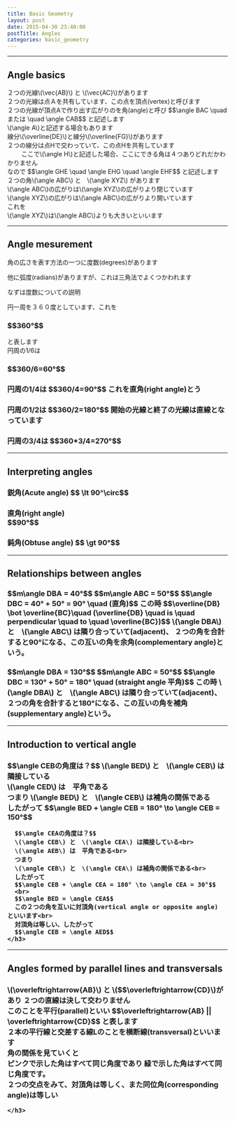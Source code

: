 ```yaml
---
title: Basic Geometry
layout: post
date: 2015-04-30 23:40:00
postTitle: Angles
categories: basic_geometry
---
```


-------

## Angle basics

<div class="row">
  <div class="col-sm-6">
    <div id="svg011"></div>
  </div>
  <div class="col-sm-6">
    ２つの光線\(\vec{AB}\) と \(\vec{AC}\)があります<br>
    ２つの光線は点Ａを共有しています、この点を頂点(vertex)と呼びます<br>
    ２つの光線が頂点Aで作り出す広がりのを角(angle)と呼び
    $$\angle BAC \quad または \quad \angle CAB$$
    と記述します<br>
    \(\angle A\)と記述する場合もあります
  </div>
</div>
<div class="row">
  <div class="col-sm-6">
    <div id="svg012"></div>
  </div>
  <div class="col-sm-6">
    線分\(\overline{DE}\)と線分\(\overline{FG}\)があります<br>
    ２つの線分は点Hで交わっていて、この点Hを共有しています<br>
　　 ここで\(\angle H\)と記述した場合、ここにできる角は４つありどれだかわかりません<br>
   なので
   $$\angle GHE \quad \angle EHG \quad \angle EHF$$
   と記述します
  </div>
</div>
<div class="row">
  <div class="col-sm-6">
    <div id="svg013"></div>
  </div>
  <div class="col-sm-6">
    ２つの角\(\angle ABC\) と　\(\angle XYZ\) があります<br>
    \(\angle ABC\)の広がりは\(\angle XYZ\)の広がりより閉じています<br>
    \(\angle XYZ\)の広がりは\(\angle ABC\)の広がりより開いています<br>
    これを<br>
    \(\angle XYZ\)は\(\angle ABC\)よりも大きいといいます
  </div>
</div>

--------

## Angle mesurement

角の広さを表す方法の一つに度数(degrees)があります

他に弧度(radians)がありますが、これは三角法でよくつかわれます

なずは度数についての説明
<div class="row">
  <div class="col-sm-6">
    <div id="svg021"></div>
  </div>
  <div class="col-sm-6">
    円一周を３６０度としています、これを
    <h3>$$360°$$</h3>
    と表します
  </div>
</div>
<div class="row">
  <div class="col-sm-6">
    <div id="svg022"></div>
  </div>
  <div class="col-sm-6">
    円周の1/6は
    <h3>$$360/6=60°$$</h3>
  </div>
</div>
<div class="row">
  <div class="col-sm-6">
    <div id="svg023"></div>
  </div>
  <div class="col-sm-6">
    <h3>
    円周の1/4は
    $$360/4=90°$$
    これを直角(right angle)とう
    </h3>
  </div>
</div>
<div class="row">
  <div class="col-sm-6">
    <div id="svg024"></div>
  </div>
  <div class="col-sm-6">
    <h3>
    円周の1/2は
    $$360/2=180°$$
    開始の光線と終了の光線は直線となっています
    </h3>
  </div>
</div>
<div class="row">
  <div class="col-sm-6">
    <div id="svg025"></div>
  </div>
  <div class="col-sm-6">
    <h3>
    円周の3/4は
    $$360*3/4=270°$$
    </h3>
  </div>
</div>

-----

## Interpreting angles

<div class="row">
  <div class="col-sm-6">
    <div id="svg031"></div>
  </div>
  <div class="col-sm-6">
    <h3>
      鋭角(Acute angle)
      $$ \lt 90^\circ$$    
    </h3>
  </div>
</div>
<div class="row">
  <div class="col-sm-6">
    <div id="svg032"></div>
  </div>
  <div class="col-sm-6">
    <h3>
      直角(right angle)<br>
      $$90°$$
    </h3>
  </div>
</div>
<div class="row">
  <div class="col-sm-6">
    <div id="svg033"></div>
  </div>
  <div class="col-sm-6">
    <h3>
      鈍角(Obtuse angle)
      $$ \gt 90°$$
    </h3>
  </div>
</div>

---------

## Relationships between angles

<div class="row">
  <div class="col-sm-6">
    <div id="svg041"></div>
  </div>
  <div class="col-sm-6">
    <h3>
      $$m\angle DBA = 40°$$
      $$m\angle ABC = 50°$$
      $$\angle DBC = 40° + 50° = 90° \quad (直角)$$
      この時
      $$\overline{DB} \bot \overline{BC}\quad 
      (\overline{DB} \quad is \quad perpendicular \quad to \quad \overline{BC})$$ 
      \(\angle DBA\) と　\(\angle ABC\) は隣り合っていて(adjacent)、
      ２つの角を合計すると90°になる、この互いの角を余角(complementary angle)という。
    </h3>
  </div>
</div>
<div class="row">
  <div class="col-sm-6">
    <div id="svg042"></div>
  </div>
  <div class="col-sm-6">
    <h3>
      $$m\angle DBA = 130°$$
      $$m\angle ABC = 50°$$
      $$\angle DBC = 130° + 50° = 180° \quad (straight angle 平角)$$
      この時
      \(\angle DBA\) と　\(\angle ABC\) は隣り合っていて(adjacent)、
      ２つの角を合計すると180°になる、この互いの角を補角(supplementary angle)という。
    </h3>
  </div>
</div>

---------

## Introduction to vertical angle 

<div class="row">
  <div class="col-sm-5">
    <div id="svg051"></div>
  </div>
  <div class="col-sm-7">
    <h3>
      $$\angle CEBの角度は？$$
      \(\angle BED\) と　\(\angle CEB\) は隣接している<br>
      \(\angle CED\) は　平角である<br>
      つまり
      \(\angle BED\) と　\(\angle CEB\) は補角の関係である<br>
      したがって
      $$\angle BED + \angle CEB = 180° \to \angle CEB = 150°$$
      
      $$\angle CEAの角度は？$$
      \(\angle CEB\) と　\(\angle CEA\) は隣接している<br>
      \(\angle AEB\) は　平角である<br>
      つまり
      \(\angle CEB\) と　\(\angle CEA\) は補角の関係である<br>
      したがって
      $$\angle CEB + \angle CEA = 180° \to \angle CEA = 30°$$
      <br>
      $$\angle BED = \angle CEA$$
      この２つの角を互いに対頂角(vertical angle or opposite angle) といいます<br>
      対頂角は等しい、したがって
      $$\angle CEB = \angle AED$$
    </h3>
  </div>
</div>

-----

## Angles formed by parallel lines and transversals

<div class="row">
  <div class="col-sm-5">
    <div id="svg06"></div>
  </div>
  <div class="col-sm-7">
    <h3>
      \(\overleftrightarrow{AB}\) と \($$\overleftrightarrow{CD}\)があり
      ２つの直線は決して交わりません<br>
      このことを平行(parallel)といい
      $$\overleftrightarrow{AB} || \overleftrightarrow{CD}$$
      と表します<br>
      ２本の平行線と交差する線Lのことを横断線(transversal)といいます<br>
      角の関係を見ていくと<br>
      ピンクで示した角はすべて同じ角度であり
      緑で示した角はすべて同じ角度です。<br>
      ２つの交点をみて、対頂角は等しく、また同位角(corresponding angle)は等しい

    </h3>
  </div>
</div>

<script type="text/javascript" src="http://cdn.mathjax.org/mathjax/latest/MathJax.js?config=TeX-AMS-MML_SVG"></script>
<script src="http://d3js.org/d3.v3.min.js" charset="utf-8"></script>
<script src="{{site.url}}/js/d3draws.js" charset="utf-8"></script>
<script src="{{site.url}}/js/jquery.js" charset="utf-8"></script>

<script>

  var svg011 = d3.select("#svg011")
                .append("svg")
                .attr("height",250)
                .attr("width",500)
                .style("background","#000");
  var svg012 = d3.select("#svg012")
                .append("svg")
                .attr("height",250)
                .attr("width",500)
                .style("background","#000");
  var svg013 = d3.select("#svg013")
                .append("svg")
                .attr("height",250)
                .attr("width",500)
                .style("background","#000");

  var svg021 = d3.select("#svg021")
                .append("svg")
                .attr("height",400)
                .attr("width",400)
                .style("background","#000");
  var svg022 = d3.select("#svg022")
                .append("svg")
                .attr("height",400)
                .attr("width",400)
                .style("background","#000");
  var svg023 = d3.select("#svg023")
                .append("svg")
                .attr("height",400)
                .attr("width",400)
                .style("background","#000");
  var svg024 = d3.select("#svg024")
                .append("svg")
                .attr("height",400)
                .attr("width",400)
                .style("background","#000");
  var svg025 = d3.select("#svg025")
                .append("svg")
                .attr("height",400)
                .attr("width",400)
                .style("background","#000");

  var svg031 = d3.select("#svg031")
                .append("svg")
                .attr("height",250)
                .attr("width",500)
                .style("background","#000");
  var svg032 = d3.select("#svg032")
                .append("svg")
                .attr("height",250)
                .attr("width",500)
                .style("background","#000");
  var svg033 = d3.select("#svg033")
                .append("svg")
                .attr("height",250)
                .attr("width",500)
                .style("background","#000");

  var svg041 = d3.select("#svg041")
                .append("svg")
                .attr("height",400)
                .attr("width",400)
                .style("background","#000");
  var svg042 = d3.select("#svg042")
                .append("svg")
                .attr("height",400)
                .attr("width",400)
                .style("background","#000");
  var svg051 = d3.select("#svg051")
                .append("svg")
                .attr("height",400)
                .attr("width",400)
                .style("background","#000");
  var svg06 = d3.select("#svg06")
                .append("svg")
                .attr("height",400)
                .attr("width",400)
                .style("background","#000");

  var xScale01 = d3.scale.linear()
                       .domain([0,500])
                       .range([0,500]);
  var yScale01 = d3.scale.linear()
                       .domain([250,0])
                       .range([0,250]);  

  var xScale02 = d3.scale.linear()
                       .domain([-200,200])
                       .range([0,400]);
  var yScale02 = d3.scale.linear()
                       .domain([200,-200])
                       .range([0,400]);  

  var xScale04 = d3.scale.linear()
                       .domain([0,400])
                       .range([0,400]);
  var yScale04 = d3.scale.linear()
                       .domain([400,0])
                       .range([0,400]);  

 
pointData011=[
    {"cx":100,"cy":100,"r":4,"fillColor":"#fff"},
    {"cx":300,"cy":200,"r":4,"fillColor":"#fff"},
    {"cx":300,"cy":90,"r":4,"fillColor":"#fff"},
 ];

  drawCircle(svg011,pointData011,xScale01,yScale01);

  foData011 = [
    {"x":85,"y":95,
    "text":"A",
    "anchor":"start",
    "stroke":"#ff0",
    "fontSize":18,"strokeWidth":1,
    "fontFamily":"Lora,serif"},
    {"x":295,"y":210,
    "text":"B",
    "anchor":"start",
    "stroke":"#ff0",
    "fontSize":18,"strokeWidth":1,
    "fontFamily":"Lora,serif"},
    {"x":295,"y":70,
    "text":"C",
    "anchor":"start",
    "stroke":"#ff0",
    "fontSize":18,"strokeWidth":1,
    "fontFamily":"Lora,serif"},

  ];
  drawText(svg011,foData011,xScale01,yScale01);

  vecData011 = [
    {"x1":100,"y1":100,"angles":26.5,"length":250,
    "stroke":"#f0f","strokeWidth":3},
    {"x1":100,"y1":100,"angles":-3,"length":250,
    "stroke":"#f0f","strokeWidth":3},
  ];

  drawVectorA(svg011,vecData011,xScale01,yScale01);

pointData012=[
    {"cx":100,"cy":200,"r":4,"fillColor":"#fff"},
    {"cx":400,"cy":110,"r":4,"fillColor":"#fff"},
    {"cx":100,"cy":50,"r":4,"fillColor":"#fff"},
    {"cx":400,"cy":200,"r":4,"fillColor":"#fff"},
 ];

  drawCircle(svg012,pointData012,xScale01,yScale01);

  lineData012 = [
    {"x1":100,"y1":200,"x2":400,"y2":110,
    "stroke":"#0f0","strokeWidth":3},
    {"x1":100,"y1":50,"x2":400,"y2":200,
    "stroke":"#0f0","strokeWidth":3},
  ];

  drawLine(svg012,lineData012,xScale01,yScale01);

  foData012 = [
    {"x":80,"y":195,
    "text":"D",
    "anchor":"start",
    "stroke":"#ff0",
    "fontSize":18,"strokeWidth":1,
    "fontFamily":"Lora,serif"},
    {"x":410,"y":105,
    "text":"E",
    "anchor":"start",
    "stroke":"#ff0",
    "fontSize":18,"strokeWidth":1,
    "fontFamily":"Lora,serif"},
    {"x":80,"y":45,
    "text":"F",
    "anchor":"start",
    "stroke":"#ff0",
    "fontSize":18,"strokeWidth":1,
    "fontFamily":"Lora,serif"},
    {"x":410,"y":205,
    "text":"G",
    "anchor":"start",
    "stroke":"#ff0",
    "fontSize":18,"strokeWidth":1,
    "fontFamily":"Lora,serif"},
    {"x":280,"y":110,
    "text":"H",
    "anchor":"start",
    "stroke":"#ff0",
    "fontSize":18,"strokeWidth":1,
    "fontFamily":"Lora,serif"},

  ];
  drawText(svg012,foData012,xScale01,yScale01);

pointData013=[
    {"cx":50,"cy":100,"r":4,"fillColor":"#fff"},
    {"cx":200,"cy":100,"r":4,"fillColor":"#fff"},
    {"cx":180,"cy":150,"r":4,"fillColor":"#fff"},
    {"cx":250,"cy":100,"r":4,"fillColor":"#fff"},
    {"cx":400,"cy":100,"r":4,"fillColor":"#fff"},
    {"cx":380,"cy":200,"r":4,"fillColor":"#fff"},
 ];

  drawCircle(svg013,pointData013,xScale01,yScale01);

  lineData013 = [
    {"x1":50,"y1":100,"x2":200,"y2":100,
    "stroke":"#0f0","strokeWidth":3},
    {"x1":50,"y1":100,"x2":180,"y2":150,
    "stroke":"#0f0","strokeWidth":3},
   {"x1":250,"y1":100,"x2":400,"y2":100,
    "stroke":"#f0f","strokeWidth":3},
    {"x1":250,"y1":100,"x2":380,"y2":200,
    "stroke":"#f0f","strokeWidth":3},
   ];

  drawLine(svg013,lineData013,xScale01,yScale01);

  foData013 = [
    {"x":30,"y":100,
    "text":"B",
    "anchor":"start",
    "stroke":"#ff0",
    "fontSize":18,"strokeWidth":1,
    "fontFamily":"Lora,serif"},
    {"x":180,"y":160,
    "text":"A",
    "anchor":"start",
    "stroke":"#ff0",
    "fontSize":18,"strokeWidth":1,
    "fontFamily":"Lora,serif"},
    {"x":200,"y":80,
    "text":"C",
    "anchor":"start",
    "stroke":"#ff0",
    "fontSize":18,"strokeWidth":1,
    "fontFamily":"Lora,serif"},
    {"x":390,"y":205,
    "text":"X",
    "anchor":"start",
    "stroke":"#ff0",
    "fontSize":18,"strokeWidth":1,
    "fontFamily":"Lora,serif"},
    {"x":240,"y":80,
    "text":"Y",
    "anchor":"start",
    "stroke":"#ff0",
    "fontSize":18,"strokeWidth":1,
    "fontFamily":"Lora,serif"},
    {"x":410,"y":90,
    "text":"Z",
    "anchor":"start",
    "stroke":"#ff0",
    "fontSize":18,"strokeWidth":1,
    "fontFamily":"Lora,serif"},

  ];
  drawText(svg013,foData013,xScale01,yScale01);

  // Angle mesurement

  circleData02 = [
    {"cx":0,"cy":0,"r":150,"stroke":"#fff"},
    {"cx":0,"cy":0,"r":2,"stroke":"#fff","fillColor":"#fff"},
  ];

  drawCircle(svg021,circleData02,xScale02,yScale02);
  drawCircle(svg022,circleData02,xScale02,yScale02);
  drawCircle(svg023,circleData02,xScale02,yScale02);
  drawCircle(svg024,circleData02,xScale02,yScale02);
  drawCircle(svg025,circleData02,xScale02,yScale02);

  vecData021 = [
    {"x1":0,"y1":0,"angles":0,"length":180,
    "stroke":"#fff","strokeWidth":3},
    {"x1":30,"y1":-2,"angles":90,"length":1,
    "stroke":"#f0f","strokeWidth":3},
  ];
  vecData022 = [
    {"x1":0,"y1":0,"angles":0,"length":180,
    "stroke":"#fff","strokeWidth":3},
    {"x1":0,"y1":0,"angles":60,"length":180,
    "stroke":"#f0f","strokeWidth":3},
    {"x1":15,"y1":15*Math.sqrt(3),"angles":120,"length":1,
    "stroke":"#f0f","strokeWidth":3},
  ];  
  vecData023 = [
    {"x1":0,"y1":0,"angles":0,"length":180,
    "stroke":"#fff","strokeWidth":3},
    {"x1":0,"y1":0,"angles":90,"length":180,
    "stroke":"#f0f","strokeWidth":3},
    {"x1":1,"y1":30,"angles":180,"length":1,
    "stroke":"#f0f","strokeWidth":3},
  ];  
  vecData024 = [
    {"x1":0,"y1":0,"angles":0,"length":180,
    "stroke":"#fff","strokeWidth":3},
    {"x1":0,"y1":0,"angles":180,"length":180,
    "stroke":"#f0f","strokeWidth":3},
    {"x1":-30,"y1":1,"angles":270,"length":1,
    "stroke":"#f0f","strokeWidth":3},
  ];  
  vecData025 = [
    {"x1":0,"y1":0,"angles":0,"length":180,
    "stroke":"#fff","strokeWidth":3},
    {"x1":0,"y1":0,"angles":270,"length":180,
    "stroke":"#f0f","strokeWidth":3},
    {"x1":-1,"y1":-30,"angles":0,"length":1,
    "stroke":"#f0f","strokeWidth":3},
  ];  

  drawVectorA(svg021,vecData021,xScale02,yScale02);
  drawVectorA(svg022,vecData022,xScale02,yScale02);
  drawVectorA(svg023,vecData023,xScale02,yScale02);
  drawVectorA(svg024,vecData024,xScale02,yScale02);
  drawVectorA(svg025,vecData025,xScale02,yScale02);

  circleData021 = [
    {"cx":0,"cy":0,"r":30,"stroke":"#f0f"},
  ];
  drawCircle(svg021,circleData021,xScale02,yScale02);


  arcData022 = [
    {"startPos":90,"endPos":30,
    "innerRadius":30,"outerRadius":30,"stroke":"#f0f"},
  ];
  arcData023 = [
    {"startPos":90,"endPos":0,
    "innerRadius":30,"outerRadius":30,"stroke":"#f0f"},
  ];
  arcData024 = [
    {"startPos":90,"endPos":-90,
    "innerRadius":30,"outerRadius":30,"stroke":"#f0f"},
  ];
  arcData025 = [
    {"startPos":90,"endPos":-180,
    "innerRadius":30,"outerRadius":30,"stroke":"#f0f"},
  ];

  drawArc(svg022,arcData022,xScale02,yScale02);
  drawArc(svg023,arcData023,xScale02,yScale02);
  drawArc(svg024,arcData024,xScale02,yScale02);
  drawArc(svg025,arcData025,xScale02,yScale02);

  lineData023 = [
    {"x1":0,"y1":20,"x2":20,"y2":20,
    "stroke":"#fff","strokeWidth":3},
    {"x1":20,"y1":20,"x2":20,"y2":0,
    "stroke":"#fff","strokeWidth":3},
   ];

  drawLine(svg023,lineData023,xScale02,yScale02);

//
  vecData031 = [
    {"x1":50,"y1":100,"angles":10,"length":150,
    "stroke":"#fff","strokeWidth":3},
    {"x1":50,"y1":100,"angles":50,"length":150,
    "stroke":"#fff","strokeWidth":3},
  ];  
  vecData032 = [
    {"x1":50,"y1":50,"angles":0,"length":150,
    "stroke":"#fff","strokeWidth":3},
    {"x1":50,"y1":50,"angles":90,"length":150,
    "stroke":"#fff","strokeWidth":3},
  ];  
  vecData033 = [
    {"x1":50,"y1":100,"angles":60,"length":100,
    "stroke":"#fff","strokeWidth":3},
    {"x1":50,"y1":100,"angles":-50,"length":100,
    "stroke":"#fff","strokeWidth":3},
  ];  

  drawVectorA(svg031,vecData031,xScale01,yScale01);
  drawVectorA(svg032,vecData032,xScale01,yScale01);
  drawVectorA(svg033,vecData033,xScale01,yScale01);

  lineData031 = [
    {"x1":300,"y1":200,"x2":450,"y2":80,
    "stroke":"#0f0","strokeWidth":3},
    {"x1":300,"y1":100,"x2":450,"y2":150,
    "stroke":"#0f0","strokeWidth":3},
   ];
  lineData032 = [
    {"x1":300,"y1":200,"x2":450,"y2":50,
    "stroke":"#0f0","strokeWidth":3},
    {"x1":300,"y1":20,"x2":450,"y2":170,
    "stroke":"#0f0","strokeWidth":3},

    {"x1":50,"y1":80,"x2":80,"y2":80,
    "stroke":"#0f0","strokeWidth":3},
    {"x1":80,"y1":80,"x2":80,"y2":50,
    "stroke":"#0f0","strokeWidth":3},

    {"x1":390-42.42,"y1":70+42.42,"x2":390,"y2":70,
    "stroke":"#fff","strokeWidth":3},
    {"x1":390-42.42,"y1":70+42.42,"x2":390,"y2":70+84.84,
    "stroke":"#fff","strokeWidth":3},
    {"x1":390+42.42,"y1":70+42.42,"x2":390,"y2":70+84.84,
    "stroke":"#fff","strokeWidth":3},
    {"x1":390+42.42,"y1":70+42.42,"x2":390,"y2":70,
    "stroke":"#fff","strokeWidth":3},
   ];
  lineData033 = [
    {"x1":300,"y1":200,"x2":450,"y2":80,
    "stroke":"#0f0","strokeWidth":3},
    {"x1":300,"y1":100,"x2":450,"y2":150,
    "stroke":"#0f0","strokeWidth":3},
   ];

  drawLine(svg031,lineData031,xScale01,yScale01);
  drawLine(svg032,lineData032,xScale01,yScale01);
  drawLine(svg033,lineData033,xScale01,yScale01);

  arcData031 = [
    {"startPos":40,"endPos":80,
    "innerRadius":50,"outerRadius":50,"stroke":"#f0f",
    "xTranslate":50,"yTranslate":100
    },
    {"startPos":76,"endPos":120,
    "innerRadius":50,"outerRadius":50,"stroke":"#f0f",
    "xTranslate":380,"yTranslate":130
    },
    {"startPos":-60,"endPos":-105,
    "innerRadius":50,"outerRadius":50,"stroke":"#f0f",
    "xTranslate":395,"yTranslate":130
    },
  ];
  arcData033 = [
    {"startPos":30,"endPos":140,
    "innerRadius":50,"outerRadius":50,"stroke":"#f0f",
    "xTranslate":50,"yTranslate":100
    },
    {"startPos":-46,"endPos":74,
    "innerRadius":50,"outerRadius":50,"stroke":"#f0f",
    "xTranslate":380,"yTranslate":130
    },
    {"startPos":124,"endPos":244,
    "innerRadius":50,"outerRadius":50,"stroke":"#f0f",
    "xTranslate":380,"yTranslate":130
    },
  ];

  drawArc(svg031,arcData031,xScale01,yScale01);
  drawArc(svg033,arcData033,xScale01,yScale01);

// Relationships between angles
  vecData041 = [
    {"x1":100,"y1":100,"angles":0,"length":200,
    "stroke":"#fff","strokeWidth":3},
    {"x1":100,"y1":100,"angles":90,"length":200,
    "stroke":"#fff","strokeWidth":3},
    {"x1":100,"y1":100,"angles":50,"length":200,
    "stroke":"#fff","strokeWidth":3},
  ];  

  drawVectorA(svg041,vecData041,xScale04,yScale04);

  arcData041 = [
    {"startPos":0,"endPos":90,
    "innerRadius":50,"outerRadius":50,"stroke":"#f0f",
    "xTranslate":100,"yTranslate":100
    },
  ];

  drawArc(svg041,arcData041,xScale04,yScale04);

  circleData041 = [
    {"cx":100,"cy":100,"r":3,"stroke":"#fff","fillColor":"#fff"},
    {"cx":100,"cy":250,"r":3,"stroke":"#fff","fillColor":"#fff"},
    {"cx":250,"cy":100,"r":3,"stroke":"#fff","fillColor":"#fff"},
    {"cx":100+150*Math.cos(50*aDegree),
    "cy":100+150*Math.sin(50*aDegree),"r":3,
    "stroke":"#fff","fillColor":"#fff"},
  ];

  drawCircle(svg041,circleData041,xScale04,yScale04);

  foData041 = [
    {"x":80,"y":245,
    "text":"D",
    "anchor":"start",
    "stroke":"#ff0",
    "fontSize":18,"strokeWidth":1,
    "fontFamily":"Lora,serif"},
    {"x":215,"y":210,
    "text":"A",
    "anchor":"start",
    "stroke":"#ff0",
    "fontSize":18,"strokeWidth":1,
    "fontFamily":"Lora,serif"},
    {"x":245,"y":70,
    "text":"C",
    "anchor":"start",
    "stroke":"#ff0",
    "fontSize":18,"strokeWidth":1,
    "fontFamily":"Lora,serif"},
    {"x":80,"y":70,
    "text":"B",
    "anchor":"start",
    "stroke":"#ff0",
    "fontSize":18,"strokeWidth":1,
    "fontFamily":"Lora,serif"},
    {"x":150,"y":125,
    "text":"50°",
    "anchor":"start",
    "stroke":"#ff0",
    "fontSize":18,"strokeWidth":1,
    "fontFamily":"Lora,serif"},
    {"x":110,"y":155,
    "text":"40°",
    "anchor":"start",
    "stroke":"#ff0",
    "fontSize":18,"strokeWidth":1,
    "fontFamily":"Lora,serif"},

  ];
  drawText(svg041,foData041,xScale04,yScale04);

  vecData042 = [
    {"x1":200,"y1":100,"angles":0,"length":150,
    "stroke":"#fff","strokeWidth":3},
    {"x1":200,"y1":100,"angles":180,"length":150,
    "stroke":"#fff","strokeWidth":3},
    {"x1":200,"y1":100,"angles":50,"length":200,
    "stroke":"#fff","strokeWidth":3},
  ];  

  drawVectorA(svg042,vecData042,xScale04,yScale04);

  arcData042 = [
    {"startPos":-90,"endPos":90,
    "innerRadius":50,"outerRadius":50,"stroke":"#f0f",
    "xTranslate":200,"yTranslate":100
    },
  ];

  drawArc(svg042,arcData042,xScale04,yScale04);

  circleData042 = [
    {"cx":200,"cy":100,"r":3,"stroke":"#fff","fillColor":"#fff"},
    {"cx":80,"cy":100,"r":3,"stroke":"#fff","fillColor":"#fff"},
    {"cx":300,"cy":100,"r":3,"stroke":"#fff","fillColor":"#fff"},
    {"cx":200+150*Math.cos(50*aDegree),
    "cy":100+150*Math.sin(50*aDegree),"r":3,
    "stroke":"#fff","fillColor":"#fff"},
  ];

  drawCircle(svg042,circleData042,xScale04,yScale04);

  foData042 = [
    {"x":80,"y":70,
    "text":"D",
    "anchor":"start",
    "stroke":"#ff0",
    "fontSize":18,"strokeWidth":1,
    "fontFamily":"Lora,serif"},
    {"x":270,"y":210,
    "text":"A",
    "anchor":"start",
    "stroke":"#ff0",
    "fontSize":18,"strokeWidth":1,
    "fontFamily":"Lora,serif"},
    {"x":290,"y":70,
    "text":"C",
    "anchor":"start",
    "stroke":"#ff0",
    "fontSize":18,"strokeWidth":1,
    "fontFamily":"Lora,serif"},
    {"x":190,"y":70,
    "text":"B",
    "anchor":"start",
    "stroke":"#ff0",
    "fontSize":18,"strokeWidth":1,
    "fontFamily":"Lora,serif"},
    {"x":260,"y":125,
    "text":"50°",
    "anchor":"start",
    "stroke":"#ff0",
    "fontSize":18,"strokeWidth":1,
    "fontFamily":"Lora,serif"},
    {"x":110,"y":155,
    "text":"130°",
    "anchor":"start",
    "stroke":"#ff0",
    "fontSize":18,"strokeWidth":1,
    "fontFamily":"Lora,serif"},

  ];
  drawText(svg042,foData042,xScale04,yScale04);

// intro to vertical angle

  function func0511(x){
    return 1/3*x + 150;
  }
  function func0512(x){
    return -1/3*x + 300;
  }

  lineData051 = [
    {"x1":50,"y1":func0511(50),
     "x2":350,"y2":func0511(350),"stroke":"#fff"},
    {"x1":50,"y1":func0512(50),
     "x2":330,"y2":func0512(330),"stroke":"#fff"},
  ]
  drawLine(svg051,lineData051,xScale04,yScale04);
 
  circleData051 = [
    {"cx":50,"cy":func0511(50),"r":3,"stroke":"#fff","fillColor":"#fff"},
    {"cx":350,"cy":func0511(350),"r":3,"stroke":"#fff","fillColor":"#fff"},
    {"cx":50,"cy":func0512(50),"r":3,"stroke":"#fff","fillColor":"#fff"},
    {"cx":330,"cy":func0512(330),"r":3,"stroke":"#fff","fillColor":"#fff"},
    {"cx":225,"cy":225,"r":3,"stroke":"#fff","fillColor":"#fff"},
  ];

  drawCircle(svg051,circleData051,xScale04,yScale04);

  foData051 = [
    {"x":50,"y":func0511(50)+10,
    "text":"A",
    "anchor":"start",
    "stroke":"#ff0",
    "fontSize":18,"strokeWidth":1,
    "fontFamily":"Lora,serif"},
    {"x":350,"y":func0511(350)+10,
    "text":"B",
    "anchor":"start",
    "stroke":"#ff0",
    "fontSize":18,"strokeWidth":1,
    "fontFamily":"Lora,serif"},
    {"x":50,"y":func0512(50)+10,
    "text":"C",
    "anchor":"start",
    "stroke":"#ff0",
    "fontSize":18,"strokeWidth":1,
    "fontFamily":"Lora,serif"},
    {"x":330,"y":func0512(330)+10,
    "text":"D",
    "anchor":"start",
    "stroke":"#ff0",
    "fontSize":18,"strokeWidth":1,
    "fontFamily":"Lora,serif"},
    {"x":225,"y":225+10,
    "text":"E",
    "anchor":"start",
    "stroke":"#ff0",
    "fontSize":18,"strokeWidth":1,
    "fontFamily":"Lora,serif"},
    {"x":280,"y":220,
    "text":"30°",
    "anchor":"start",
    "stroke":"#ff0",
    "fontSize":18,"strokeWidth":1,
    "fontFamily":"Lora,serif"},
    {"x":225,"y":280,
    "text":"150°",
    "anchor":"start",
    "stroke":"#ff0",
    "fontSize":18,"strokeWidth":1,
    "fontFamily":"Lora,serif"},

  ];
  drawText(svg051,foData051,xScale04,yScale04);

  arcData051 = [
    {"startPos":75,"endPos":105,
    "innerRadius":50,"outerRadius":50,"stroke":"#f0f",
    "xTranslate":225,"yTranslate":225
    },
    {"startPos":-75,"endPos":-105,
    "innerRadius":50,"outerRadius":50,"stroke":"#f0f",
    "xTranslate":225,"yTranslate":225
    },
    {"startPos":50,"endPos":-50,
    "innerRadius":55,"outerRadius":55,"stroke":"#0f0",
    "xTranslate":225,"yTranslate":205
    },
    {"startPos":-230,"endPos":-130,
    "innerRadius":55,"outerRadius":55,"stroke":"#0f0",
    "xTranslate":225,"yTranslate":245
    },
  ];

  drawArc(svg051,arcData051,xScale04,yScale04);

//  Angles formed by parallel lines and transversals

  function func061(x){
    return 2/3*x; 
  }
  function func062(x){
    return 2/3*x + 120;
  }

  lineData06 = [
    {"x1":100,"y1":func061(100),
     "x2":300,"y2":func061(300),"stroke":"#fff"},
    {"x1":100,"y1":func062(100),
     "x2":300,"y2":func062(300),"stroke":"#fff"},
    {"x1":200,"y1":350,
     "x2":200,"y2":40,"stroke":"#fff"},
  ]
  drawVectorW(svg06,lineData06,xScale04,yScale04);
  vecData06 = [
    {"x1":250,"y1":func061(250),
     "x2":251,"y2":func061(251),"stroke":"#fff"},
    {"x1":250,"y1":func061(250),
     "x2":256,"y2":func061(256),"stroke":"#fff"},
    {"x1":250,"y1":func062(250),
     "x2":251,"y2":func062(251),"stroke":"#fff"},
    {"x1":250,"y1":func062(250),
     "x2":256,"y2":func062(256),"stroke":"#fff"},
  ]
  drawVectorB(svg06,vecData06,xScale04,yScale04);
 
  circleData06 = [
    {"cx":100+30,"cy":func061(100+30),"r":3,"stroke":"#fff","fillColor":"#fff"},
    {"cx":300-30,"cy":func061(300-30),"r":3,"stroke":"#fff","fillColor":"#fff"},
    {"cx":100+30,"cy":func062(100+30),"r":3,"stroke":"#fff","fillColor":"#fff"},
    {"cx":300-30,"cy":func062(300-30),"r":3,"stroke":"#fff","fillColor":"#fff"},
  ];

  drawCircle(svg06,circleData06,xScale04,yScale04);

  foData06 = [
    {"x":100,"y":func061(100)+10,
    "text":"C",
    "anchor":"start",
    "stroke":"#ff0",
    "fontSize":18,"strokeWidth":1,
    "fontFamily":"Lora,serif"},
    {"x":300,"y":func061(300)+10,
    "text":"D",
    "anchor":"start",
    "stroke":"#ff0",
    "fontSize":18,"strokeWidth":1,
    "fontFamily":"Lora,serif"},
    {"x":100,"y":func062(100)+10,
    "text":"A",
    "anchor":"start",
    "stroke":"#ff0",
    "fontSize":18,"strokeWidth":1,
    "fontFamily":"Lora,serif"},
    {"x":300,"y":func062(300)+10,
    "text":"B",
    "anchor":"start",
    "stroke":"#ff0",
    "fontSize":18,"strokeWidth":1,
    "fontFamily":"Lora,serif"},
    {"x":200,"y":10,
    "text":"L",
    "anchor":"start",
    "stroke":"#ff0",
    "fontSize":18,"strokeWidth":1,
    "fontFamily":"Lora,serif"},

  ];
  drawText(svg06,foData06,xScale04,yScale04);

  arcData06 = [
    {"startPos":0,"endPos":60,
    "innerRadius":30,"outerRadius":30,"stroke":"#f0f",
    "xTranslate":200,"yTranslate":func062(200)
    },
    {"startPos":180,"endPos":240,
    "innerRadius":30,"outerRadius":30,"stroke":"#f0f",
    "xTranslate":200,"yTranslate":func062(200)
    },
    {"startPos":0,"endPos":60,
    "innerRadius":30,"outerRadius":30,"stroke":"#f0f",
    "xTranslate":200,"yTranslate":func061(200)
    },
    {"startPos":180,"endPos":240,
    "innerRadius":30,"outerRadius":30,"stroke":"#f0f",
    "xTranslate":200,"yTranslate":func061(200)
    },

    {"startPos":0,"endPos":-120,
    "innerRadius":35,"outerRadius":35,"stroke":"#0f0",
    "xTranslate":200,"yTranslate":func062(200)
    },
    {"startPos":60,"endPos":180,
    "innerRadius":35,"outerRadius":35,"stroke":"#0f0",
    "xTranslate":200,"yTranslate":func062(200)
    },
    {"startPos":0,"endPos":-120,
    "innerRadius":35,"outerRadius":35,"stroke":"#0f0",
    "xTranslate":200,"yTranslate":func061(200)
    },
    {"startPos":60,"endPos":180,
    "innerRadius":35,"outerRadius":35,"stroke":"#0f0",
    "xTranslate":200,"yTranslate":func061(200)
    },
  ];

  drawArc(svg06,arcData06,xScale04,yScale04);


</script>
